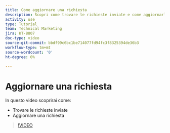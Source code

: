 ```yaml
---
title: Come aggiornare una richiesta
description: Scopri come trovare le richieste inviate e come aggiornarle.
activity: use
type: Tutorial
team: Technical Marketing
jira: KT-8807
doc-type: video
source-git-commit: bbdf99c6bc1be714077fd94fc3f8325394de36b3
workflow-type: tm+mt
source-wordcount: '0'
ht-degree: 0%

---
```


# Aggiornare una richiesta

In questo video scoprirai come:

* Trovare le richieste inviate
* Aggiornare una richiesta

>[!VIDEO](https://video.tv.adobe.com/v/336091/?quality=12&learn=on&enablevpops=1)

<!--
Guide
Update a work request
-->